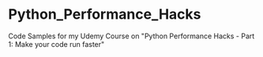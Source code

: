 # Python_Performance_Hacks
Code Samples for my Udemy Course on "Python Performance Hacks - Part 1: Make your code run faster"
